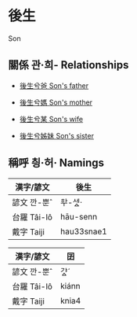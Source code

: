 # 後生
Son

## 關係 관·희- Relationships

- [後生兮爸 Son's father](member1.md)

- [後生兮媽 Son's mother](member1.md)

- [後生兮某 Son's wife](member52.md)

- [後生兮姊妹 Son's sister](member20.md)



## 稱呼 칑·허· Namings

漢字/諺文 | 後生
--- | ---
諺文 깐-뿐ˆ | ᄒᅷ-세ᇫ·
台羅 Tâi-lô | hāu-senn
戴字 Taiji | hau33snae1


漢字/諺文 | 囝
--- | ---
諺文 깐-뿐ˆ | 갸ᇫˊ
台羅 Tâi-lô | kiánn
戴字 Taiji | knia4


